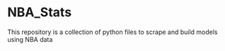 # NBA_Stats
This repository is a collection of python files to scrape and build models using NBA data 
